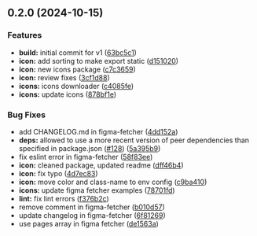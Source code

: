 ## 0.2.0 (2024-10-15)


### Features

* **build:** initial commit for v1 ([63bc5c1](https://github.com/acronis/ui-component-library/commit/63bc5c18e74623f6c30b6459091c55ec680b5391))
* **icon:** add sorting to make export static ([d151020](https://github.com/acronis/ui-component-library/commit/d1510205cfc911c8b314855df6512b1e8ba0d2e4))
* **icon:** new icons package ([c7c3659](https://github.com/acronis/ui-component-library/commit/c7c36596a61dcb458a3af22a7c10d285478e6459))
* **icon:** review fixes ([3cf1d88](https://github.com/acronis/ui-component-library/commit/3cf1d88944f4a47fda7dc21123f2700cafdeb347))
* **icons:** icons downloader ([c4085fe](https://github.com/acronis/ui-component-library/commit/c4085fe1050d9f4333ad54ac0c3caf7f4b71691b))
* **icons:** update icons ([878bf1e](https://github.com/acronis/ui-component-library/commit/878bf1eea72801971ae904e6315c120f048f4dbf))


### Bug Fixes

* add CHANGELOG.md in figma-fetcher ([4dd152a](https://github.com/acronis/ui-component-library/commit/4dd152a1856a0ba9b6ae3b2b9d8499a00edacf05))
* **deps:** allowed to use a more recent version of peer dependencies than specified in package.json ([#128](https://github.com/acronis/ui-component-library/issues/128)) ([5a395b9](https://github.com/acronis/ui-component-library/commit/5a395b98ab9964a9e136a3c597714c1fa9f35393))
* fix eslint error in figma-fetcher ([58f83ee](https://github.com/acronis/ui-component-library/commit/58f83eee7b43babd14fe9a1da9573320d4c3155b))
* **icon:** cleaned package, updated readme ([dff46b4](https://github.com/acronis/ui-component-library/commit/dff46b4a8878bda31db94a43a494df64b93c0719))
* **icon:** fix typo ([4d7ec83](https://github.com/acronis/ui-component-library/commit/4d7ec831aa30fa6ec8e1d3c3c5e222f613c80a7c))
* **icon:** move color and class-name to env config ([c9ba410](https://github.com/acronis/ui-component-library/commit/c9ba410243d9ee7339142fa43a753612b366c75c))
* **icons:** update figma fetcher examples ([78701fd](https://github.com/acronis/ui-component-library/commit/78701fd81657b36863e6ac1c83924643ca91659d))
* **lint:** fix lint errors ([f376b2c](https://github.com/acronis/ui-component-library/commit/f376b2c4954a68a34891994f8918f4fbc0e737c1))
* remove comment in figma-fetcher ([b010d57](https://github.com/acronis/ui-component-library/commit/b010d57a30e88181cfe5b1c56d6a814937de203a))
* update changelog in figma-fetcher ([6f81269](https://github.com/acronis/ui-component-library/commit/6f8126969fe128eadddd2eccbe9196bc9353179c))
* use pages array in figma fetcher ([de1563a](https://github.com/acronis/ui-component-library/commit/de1563a46c902e98d6a59cc54ba539c8ba0effc8))

